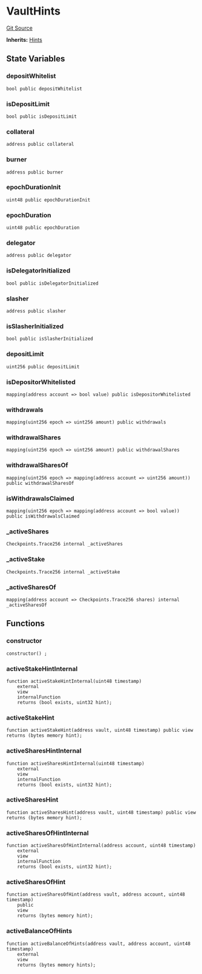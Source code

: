 # VaultHints
[Git Source](https://github.com/symbioticfi/core/blob/34733e78ecb0c08640f857df155aa6d467dd9462/src/contracts/hints/VaultHints.sol)

**Inherits:**
[Hints](/Users/andreikorokhov/symbiotic/core/docs/autogen/src/src/contracts/hints/Hints.sol/abstract.Hints.md)


## State Variables
### depositWhitelist

```solidity
bool public depositWhitelist
```


### isDepositLimit

```solidity
bool public isDepositLimit
```


### collateral

```solidity
address public collateral
```


### burner

```solidity
address public burner
```


### epochDurationInit

```solidity
uint48 public epochDurationInit
```


### epochDuration

```solidity
uint48 public epochDuration
```


### delegator

```solidity
address public delegator
```


### isDelegatorInitialized

```solidity
bool public isDelegatorInitialized
```


### slasher

```solidity
address public slasher
```


### isSlasherInitialized

```solidity
bool public isSlasherInitialized
```


### depositLimit

```solidity
uint256 public depositLimit
```


### isDepositorWhitelisted

```solidity
mapping(address account => bool value) public isDepositorWhitelisted
```


### withdrawals

```solidity
mapping(uint256 epoch => uint256 amount) public withdrawals
```


### withdrawalShares

```solidity
mapping(uint256 epoch => uint256 amount) public withdrawalShares
```


### withdrawalSharesOf

```solidity
mapping(uint256 epoch => mapping(address account => uint256 amount)) public withdrawalSharesOf
```


### isWithdrawalsClaimed

```solidity
mapping(uint256 epoch => mapping(address account => bool value)) public isWithdrawalsClaimed
```


### _activeShares

```solidity
Checkpoints.Trace256 internal _activeShares
```


### _activeStake

```solidity
Checkpoints.Trace256 internal _activeStake
```


### _activeSharesOf

```solidity
mapping(address account => Checkpoints.Trace256 shares) internal _activeSharesOf
```


## Functions
### constructor


```solidity
constructor() ;
```

### activeStakeHintInternal


```solidity
function activeStakeHintInternal(uint48 timestamp)
    external
    view
    internalFunction
    returns (bool exists, uint32 hint);
```

### activeStakeHint


```solidity
function activeStakeHint(address vault, uint48 timestamp) public view returns (bytes memory hint);
```

### activeSharesHintInternal


```solidity
function activeSharesHintInternal(uint48 timestamp)
    external
    view
    internalFunction
    returns (bool exists, uint32 hint);
```

### activeSharesHint


```solidity
function activeSharesHint(address vault, uint48 timestamp) public view returns (bytes memory hint);
```

### activeSharesOfHintInternal


```solidity
function activeSharesOfHintInternal(address account, uint48 timestamp)
    external
    view
    internalFunction
    returns (bool exists, uint32 hint);
```

### activeSharesOfHint


```solidity
function activeSharesOfHint(address vault, address account, uint48 timestamp)
    public
    view
    returns (bytes memory hint);
```

### activeBalanceOfHints


```solidity
function activeBalanceOfHints(address vault, address account, uint48 timestamp)
    external
    view
    returns (bytes memory hints);
```

